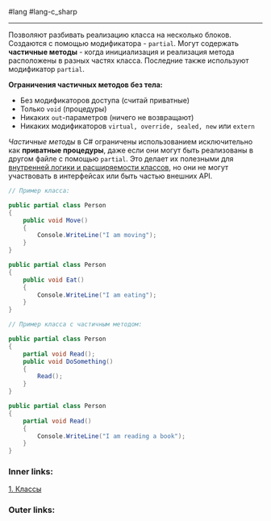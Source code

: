 #lang #lang-c_sharp 

---
Позволяют разбивать реализацию класса на несколько блоков.
Создаются с помощью модификатора - `partial`.
Могут содержать **частичные методы** - когда инициализация и реализация метода расположены в разных частях класса.
Последние также используют модификатор `partial`.

**Ограничения частичных методов без тела:**
- Без модификаторов доступа (считай приватные)
- Только `void` (процедуры)
- Никаких `out`-параметров (ничего не возвращают)
- Никаких модификаторов `virtual, override, sealed, new` или `extern`

*Частичные методы* в C# ограничены использованием исключительно как **приватные процедуры**, даже если они могут быть реализованы в другом файле с помощью `partial`. Это делает их полезными для <u>внутренней логики и расширяемости классов</u>, но они не могут участвовать в интерфейсах или быть частью внешних API.

```csharp
// Пример класса:

public partial class Person
{
    public void Move()
    {
        Console.WriteLine("I am moving");
    }
}

public partial class Person
{
    public void Eat()
    {
        Console.WriteLine("I am eating");
    }
}
```

```csharp
// Пример класса с частичным методом:

public partial class Person
{
    partial void Read();
    public void DoSomething()
    {
        Read();
    }
}

public partial class Person
{
    partial void Read()
    {
        Console.WriteLine("I am reading a book");
    }
}
```

### Inner links:
[1. Классы](1.%20Lang/C-sharp/0.%20Введение/2.%20Классы%20и%20структуры/1.%20Классы.md)

### Outer links: